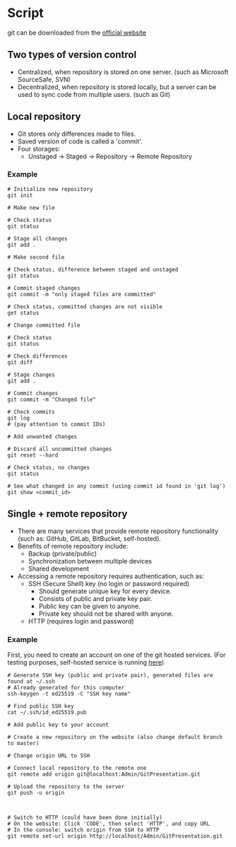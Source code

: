 # Script

git can be downloaded from the [official website](https://git-scm.com/downloads)

## Two types of version control

* Centralized, when repository is stored on one server. (such as Microsoft SourceSafe, SVN)
* Decentralized, when repository is stored locally, but a server can be used to sync code from multiple users. (such as Git)

## Local repository

* Git stores only differences made to files.
* Saved version of code is called a 'commit'.
* Four storages:
    * Unstaged -> Staged -> Repository -> Remote Repository

### Example

```shell
# Initialize new repository
git init

# Make new file

# Check status
git status

# Stage all changes
git add .

# Make second file

# Check status, difference between staged and unstaged
git status

# Commit staged changes
git commit -m "only staged files are committed"

# Check status, committed changes are not visible
get status

# Change committed file

# Check status
git status

# Check differences
git diff

# Stage changes
git add .

# Commit changes
git commit -m "Changed file"

# Check commits
git log
# (pay attention to commit IDs)

# Add unwanted changes

# Discard all uncommitted changes
git reset --hard

# Check status, no changes
git status

# See what changed in any commit (using commit id found in 'git log')
git show <commit_id>
```

## Single + remote repository

* There are many services that provide remote repository functionality (such as: GitHub, GitLab, BitBucket, self-hosted).
* Benefits of remote repository include: 
  * Backup (private/public)
  * Synchronization between multiple devices
  * Shared development
* Accessing a remote repository requires authentication, such as:
  * SSH (Secure Shell) key (no login or password required)
    * Should generate unique key for every device.
    * Consists of public and private key pair.
    * Public key can be given to anyone.
    * Private key should not be shared with anyone.
  * HTTP (requires login and password)

### Example

First, you need to create an account on one of the git hosted services.
(For testing purposes, self-hosted service is running [here](http://localhost))

```shell
# Generate SSH key (public and private pair), generated files are found at ~/.ssh
# Already generated for this computer
ssh-keygen -t ed25519 -C "SSH key name"

# Find public SSH key
cat ~/.ssh/id_ed25519.pub

# Add public key to your account

# Create a new repository on the website (also change default branch to master)

# Change origin URL to SSH

# Connect local repository to the remote one
git remote add origin git@localhost:Admin/GitPresentation.git

# Upload the repository to the server
git push -u origin 



# Switch to HTTP (could have been done initially)
# On the website: Click 'CODE', then select 'HTTP', and copy URL
# In the console: switch origin from SSH to HTTP
git remote set-url origin http://localhost/Admin/GitPresentation.git


```